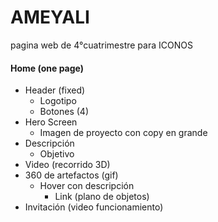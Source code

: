 
# AMEYALI
pagina web de 4°cuatrimestre para ICONOS

#### Home (one page)

- Header (fixed)
  - Logotipo
  - Botones (4)
- Hero Screen
  - Imagen de proyecto con copy en grande
- Descripción
  - Objetivo
- Video (recorrido 3D)
- 360 de artefactos (gif)
  - Hover con descripción
    - Link (plano de objetos)
- Invitación (video funcionamiento)

